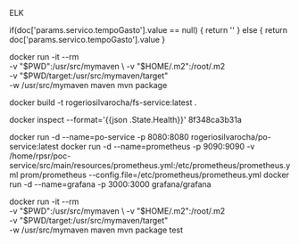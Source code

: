 ELK








if(doc['params.servico.tempoGasto'].value == null) {
  return ''
} else {
  return doc['params.servico.tempoGasto'].value
}


docker run -it --rm  \
   -v "$PWD":/usr/src/mymaven \
   -v "$HOME/.m2":/root/.m2 \
   -v "$PWD/target:/usr/src/mymaven/target" \
   -w /usr/src/mymaven maven mvn package 

docker build -t rogeriosilvarocha/fs-service:latest .


docker inspect --format='{{json .State.Health}}' 8f348ca3b31a

docker run -d --name=po-service -p 8080:8080 rogeriosilvarocha/po-service:latest
docker run -d --name=prometheus -p 9090:9090 -v /home/rpsr/poc-service/src/main/resources/prometheus.yml:/etc/prometheus/prometheus.yml prom/prometheus --config.file=/etc/prometheus/prometheus.yml
docker run -d --name=grafana -p 3000:3000 grafana/grafana





docker run -it --rm  \
   -v "$PWD":/usr/src/mymaven \
   -v "$HOME/.m2":/root/.m2 \
   -v "$PWD/target:/usr/src/mymaven/target" \
   -w /usr/src/mymaven maven mvn package test 